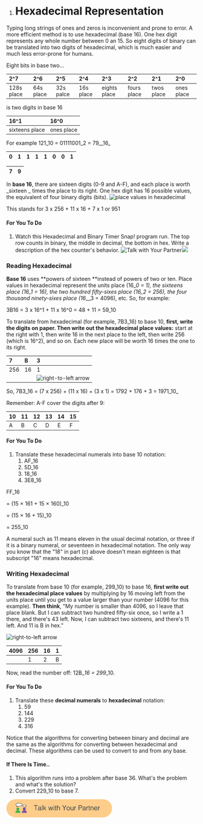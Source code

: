 1. # Hexadecimal Representation

Typing long strings of ones and zeros is inconvenient and prone to error. A more efficient method is to use hexadecimal \(base 16\). One hex digit represents any whole number between 0 an 15. So eight digits of binary can be translated into two digits of hexadecimal, which is much easier and much less error-prone for humans.

Eight bits in base two...

| 2^7 | 2^6 | 2^5 | 2^4 | 2^3 | 2^2 | 2^1 | 2^0 |
| :--- | :--- | :--- | :--- | :--- | :--- | :--- | :--- |
| 128s place | 64s place | 32s palce | 16s place | eights place | fours place | twos place | ones place |

is two digits in base 16

| 16^1 | 16^0 |
| :--- | :--- |
| sixteens place | ones place |

For example 121_10 = 01111001\_2 = 79_\_16\_

| 0 | 1 | 1 | 1 | 1 | 0 | 0 | 1 |
| :--- | :--- | :--- | :--- | :--- | :--- | :--- | :--- |


| 7 | 9 |
| :--- | :--- |


In **base 16**, there are sixteen digits \(0-9 and A-F\), and each place is worth _sixteen _ times the place to its right. One hex digit has 16 possible values, the equivalent of four binary digits \(bits\). ![](https://bjc.edc.org/bjc-r/img/4-internet/hex-places.jpg "place values in hexadecimal")

This stands for 3 x 256 + 11 x 16 + 7 x 1 or 951

#### For You To Do

1. Watch this Hexadecimal and Binary Timer Snap! program run. The top row counts in binary, the middle in decimal, the bottom in hex. Write a description of the hex counter's behavior.
   ![](https://bjc.edc.org/bjc-r/img/icons/talk-with-your-partner.png "Talk with Your Partner")![](https://bjc.edc.org/bjc-r/img/4-internet/hex-timer-preview.gif)

### Reading Hexadecimal

**Base 16** uses **powers of sixteen **instead of powers of two or ten. Place values in hexadecimal represent the units place \(16\__0 = 1\), the sixteens place \(16\_1 = 16\), the two hundred fifty-sixes place \(16\_2 = 256\), the four thousand ninety-sixes place \(16_\_\_3 = 4096\), etc. So, for example:

3B16 = 3 x 16^1 + 11 x 16^0 = 48 + 11 = 59\_10

To translate from hexadecimal \(for example, 7B3\_16\) to base 10, **first, write the digits on paper. Then write out the hexadecimal place values:** start at the right with 1, then write 16 in the next place to the left, then write 256 \(which is 16^2\), and so on. Each new place will be worth 16 times the one to its right.

| 7 | B | 3 |
| :--- | :--- | :--- |
| 256 | 16 | 1 |
|  |  | ![](https://bjc.edc.org/bjc-r/img/8-recursive-reporters/r-to-l.png "right-to-left arrow") |

So, 7B3_16 = \(7 x 256\) + \(11 x 16\) + \(3 x 1\) = 1792 + 176 + 3 = 1971\_10_

Remember: A-F cover the digits after 9:

| 10 | 11 | 12 | 13 | 14 | 15 |
| :--- | :--- | :--- | :--- | :--- | :--- |
| A | B | C | D | E | F |

#### For You To Do

1. Translate these hexadecimal numerals into base 10 notation:
   1. AF\_16
   2. 5D\_16
   3. 18\_16
   4. 3E8\_16

FF\_16

= \(15 × 161 + 15 × 160\)\_10

= \(15 × 16 + 15\)\_10

= 255\_10

A numeral such as 11 means eleven in the usual decimal notation, or three if it is a binary numeral, or seventeen in hexadecimal notation. The only way you know that the "18" in part \(c\) above doesn't mean eighteen is that subscript "16" means hexadecimal.

### Writing Hexadecimal

To translate from base 10 \(for example, 299\_10\) to base 16, **first write out the hexadecimal place values** by multiplying by 16 moving left from the units place until you get to a value larger than your number \(4096 for this example\). **Then think**, "My number is smaller than 4096, so I leave that place blank. But I can subtract two hundred fifty-six once, so I write a 1 there, and there's 43 left. Now, I can subtract two sixteens, and there's 11 left. And 11 is B in hex."

![](https://bjc.edc.org/bjc-r/img/8-recursive-reporters/r-to-l.png "right-to-left arrow")

| 4096 | 256 | 16 | 1 |
| :--- | :--- | :--- | :--- |
|  | 1 | 2 | B |

Now, read the number off: 12B\__16 = 299_\_10.

#### For You To Do

1. Translate these **decimal numerals** to **hexadecimal** notation:
   1. 59
   2. 144
   3. 229
   4. 316

Notice that the algorithms for converting between binary and decimal are the same as the algorithms for converting between hexadecimal and decimal. These algorithms can be used to convert to and from any base.

#### If There Is Time..

1. This algorithm runs into a problem after base 36. What's the problem and what's the solution?
2. Convert 229\_10 to base 7.

![](/assets/talk_with_partner.png)

